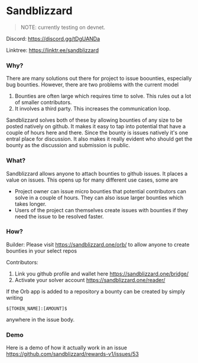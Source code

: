 # Sandblizzard

> NOTE: currently testing on devnet.

Discord: https://discord.gg/tDgUANDa 

Linktree: https://linktr.ee/sandblizzard

### Why?
There are many solutions out there for project to issue boounties, especially bug bounties. However, there are two problems with the current model

1. Bounties are often large which requires time to solve. This rules out a lot of smaller contributors.
2. It involves a third party. This increases the communication loop.

Sandblizzard solves both of these by allowing bounties of any size to be posted natively on github. It makes it easy to tap into potential that have a couple of hours here and there. Since the bounty is issues natively it's one entral place for discussion. It also makes it really evident who should get the bounty as the discussion and submission is public. 

### What?
 Sandblizzard allows anyone to attach bounties to github issues. It places a value on issues. This opens up for many different use cases, some are

* Project owner can issue micro bounties that potential contributors can solve in a couple of hours. They can also issue larger bounties which takes longer.
* Users of the project can themselves create issues with bounties if they need the issue to be resolved faster.

### How?
Builder: Please visit https://sandblizzard.one/orb/ to allow anyone to create bounties in your select repos

Contributors: 
1. Link you github profile and wallet here https://sandblizzard.one/bridge/
2. Activate your solver account https://sandblizzard.one/reader/

If the Orb app is added to a repository a bounty can be created by simply writing 

```
$[TOKEN_NAME]:[AMOUNT]$
```
anywhere in the issue body. 

### Demo
Here is a demo of how it actually work in an issue https://github.com/sandblizzard/rewards-v1/issues/53
